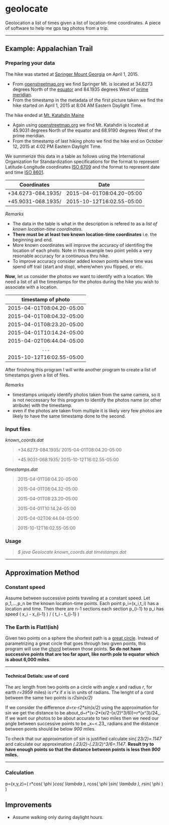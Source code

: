 # geolocate
Geolocation a list of times given a list of location-time coordinates. A piece of software to help me gps tag photos from a trip.

---
## Example: Appalachian Trail
### Preparing your data
The hike was started at [Springer Mount Georgia](http://www.openstreetmap.org/node/358771759) on April 1, 2015.

* From [openstreetmap.org](http://www.openstreetmap.org/#map=3/27.45/-21.62) we find Springer Mt. is located at 34.6273 degrees North of the [equator](https://en.wikipedia.org/wiki/Equator) and 84.1935 degrees West of [prime meridian](https://en.wikipedia.org/wiki/Prime_meridian).
* From the timestamp in the metadata of the first picture taken we find the hike started on April 1, 2015 at 8:04 AM Eastern Daylight Time.

The hike ended at [Mt. Katahdin Maine](http://www.openstreetmap.org/node/358226210)
* Again using [openstreetmap.org](http://www.openstreetmap.org/#map=3/27.45/-21.62) we find Mt. Katahdin is located at 45.9031 degrees North of the equator and 68.9190 degrees West of the prime meridian.
* From the timestamp of last hiking photo we find the hike end on October 12, 2015 at 4:02 PM Eastern Daylight Time.

We summerize this data in a table as follows using the International Organization for Standardization specifications for the format to represent Latitude-Longitude coordinates [ISO 6709](https://www.w3.org/2005/Incubator/geo/Wiki/LatitudeLongitudeAltitude.html) and the format to represent date and time [ISO 8601](https://www.w3.org/TR/NOTE-datetime).

| Coordinates | Date  |
| --- | --- |
| +34.6273-084.1935/ | 2015-04-01T08:04.20-05:00 |
| +45.9031-068.1935/ | 2015-10-12T16:02.55-05:00 |

_Remarks_
* The data in the table is what in the description is refered to as a _list of known location-time coordinates_.
* **There must be at least two known location-time coordinates** i.e. the beginning and end.
* More known coordinates will improve the accuracy of identifing the location of each photo. Note in this example two point yeilds a very resonable accuracy for a continuous thru hike.
* To improve accuracy consider added known points where time was spend off trail (start and stop), where/when you flipped, or etc.

**Now**, let us consider the photos we want to identify with a location.
We need a list of all the timestamps for the photos during the hike you wish to associate with a location.

| timestamp of photo |
|:---:|
| 2015-04-01T08:04.20-05:00 |
| 2015-04-01T08:04.32-05:00 |
| 2015-04-01T08:23.20-05:00 |
| 2015-04-01T10:14.24-05:00 |
| 2015-04-02T06:44.04-05:00 |
| . . . |
| 2015-10-12T16:02.55-05:00 |

After finishing this program I will write another program to create a list of timestamps given a list of files.

_Remarks_
* timestamps uniquely identify photos taken from the same camera, so it is not neccessary for this program to identify the photos name (or other atribute) with the timestamp.
* even if the photos are taken from multiple it is likely very few photos are likely to have the same timestamp done to the second.

### Input files

_known_coords.dat_
> +34.6273-084.1935/ 2015-04-01T08:04.20-05:00

> +45.9031-068.1935/ 2015-10-12T16:02.55-05:00

_timestamps.dat_
> 2015-04-01T08:04.20-05:00

> 2015-04-01T08:04.32-05:00

> 2015-04-01T08:23.20-05:00

> 2015-04-01T10:14.24-05:00

> 2015-04-02T06:44.04-05:00

> 2015-10-12T16:02.55-05:00


### Usage
>_$ java Geolocate known_coords.dat timestamps.dat_

---
## Approximation Method
### Constant speed
Assume between successive points traveling at a constant speed. Let p_1,...,p_n be the
known location-time points. Each point p_i=(x_i,t_i) has a location and time. Then there are n-1 sections each section p_{i-1} to p_i has speed ( x_i - x_{i-1} ) / ( t_i - t_{i-1} )

### The Earth is Flat!(ish)
Given two points on a sphere the shortest path is a [great circle](https://en.wikipedia.org/wiki/Great_circle). Instead of parametrizing a great circle that goes through two given points, this program will use the [chord](https://en.wikipedia.org/wiki/Chord_(geometry)) between those points. **So do not have successive points that are too far apart, like north pole to equator which is about 6,000 miles**.

---
#### Technical Detials: use of cord
The arc length from two points on a circle with angle _x_ and radius _r_, for earth _r=3959_ miles) is _r*x_ if _x_ is in units of
radians.
The lenght of a cord between the same two points is _r*2*sin(x/2)_

If we consider the difference _d=r*x-r*2*sin(x/2)_ using the approximation for _sin_ we get the distance to be about_d~r*(x-2*(x/2-(x/2)^3/6))=r*(x^3)/24_. If we want
our photos to be about accurate to two miles then we need our angle between successive points to be
_x~<.23_ radians and the distance between points should be below _900_ miles. 

To check that our approximation of _sin_ is justified calculate _sin(.23/2)=.1147_ and calculate our approximation _(.23/2)-(.23/2)^3/6=.1147_. 
**Result try to have enough points so that
the distance between points is less then _900_ miles.**

---
### Calculation
p=(x,y,z)=( r*cos( \phi )*cos( \lambda ), r*cos( \phi )*sin( \lambda ), r*sin( \phi ) )

## Improvements
* Assume walking only during daylight hours.
